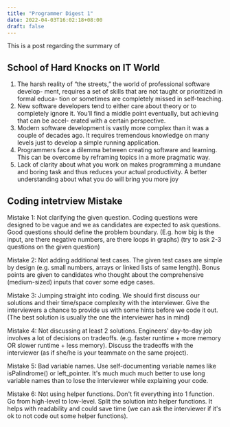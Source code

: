 ```yaml
---
title: "Programmer Digest 1"
date: 2022-04-03T16:02:18+08:00
draft: false
---
```

This is a post regarding the summary of 
<!-- Openning about the difference between ivoery tower and school of hard knocks on programming -->
<!-- Need to rephrase the following points -->
## School of Hard Knocks on IT World
1. The harsh reality of “the streets,” the world of professional software develop-
ment, requires a set of skills that are not taught or prioritized in formal educa-
tion or sometimes are completely missed in self-teaching.
2. New software developers tend to either care about theory or to completely
ignore it. You’ll find a middle point eventually, but achieving that can be accel-
erated with a certain perspective.
3. Modern software development is vastly more complex than it was a couple of
decades ago. It requires tremendous knowledge on many levels just to develop
a simple running application.
4. Programmers face a dilemma between creating software and learning. This can
be overcome by reframing topics in a more pragmatic way.
5. Lack of clarity about what you work on makes programming a mundane and
boring task and thus reduces your actual productivity. A better understanding
about what you do will bring you more joy


<!-- Coding intetrview Mistake -->
## Coding intetrview Mistake
Mistake 1: Not clarifying the given question.
Coding questions were designed to be vague and we as candidates are expected to ask questions. Good questions should define the problem boundary. (E.g. how big is the input, are there negative numbers, are there loops in graphs) (try to ask 2-3 questions on the given question)

Mistake 2: Not adding additional test cases.
The given test cases are simple by design (e.g. small numbers, arrays or linked lists of same length). Bonus points are given to candidates who thought about the comprehensive (medium-sized) inputs that cover some edge cases.

Mistake 3: Jumping straight into coding.
We should first discuss our solutions and their time/space complexity with the interviewer. Give the interviewers a chance to provide us with some hints before we code it out. (The best solution is usually the one the interviewer has in mind)

Mistake 4: Not discussing at least 2 solutions.
Engineers' day-to-day job involves a lot of decisions on tradeoffs. (e.g. faster runtime + more memory OR slower runtime + less memory). Discuss the tradeoffs with the interviewer (as if she/he is your teammate on the same project).

Mistake 5: Bad variable names.
Use self-documenting variable names like isPalindrome() or left_pointer. It's much much much better to use long variable names than to lose the interviewer while explaining your code.

Mistake 6: Not using helper functions.
Don't fit everything into 1 function. Go from high-level to low-level. Split the solution into helper functions. It helps with readability and could save time (we can ask the interviewer if it's ok to not code out some helper functions).